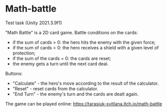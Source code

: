 # Math-battle
Test task (Unity 2021.3.9f1)

"Math Battle" is a 2D card game.
Battle conditions on the cards:
- if the sum of cards > 0: the hero hits the enemy with the given force;
- if the sum of cards < 0: the hero receives a shield with a given level of protection;
- if the sum of the cards = 0: the cards are reset;
- the enemy gets a turn until the next card deal.

Buttons:
- "Calculate" - the hero's move according to the result of the calculator.
- "Reset" - reset cards from the calculator.
- "End Turn" - the enemy's turn and the cards are dealt again. 

The game can be played online: https://tarasiuk-svitlana.itch.io/math-battle
